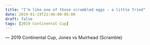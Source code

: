 ```yaml
---
title: "I’m like one of those scrambled eggs - a little fried"
date: 2019-01-19T22:46:00-05:00
draft: false
tags: [2019 Continental Cup]
---
```

— 2019 Continental Cup, Jones vs Muirhead (Scramble)
<!--more--> 

